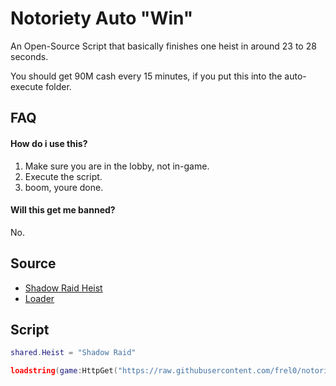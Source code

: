 # Notoriety Auto "Win"

An Open-Source Script that basically finishes one heist in around 23 to 28 seconds.

You should get 90M cash every 15 minutes, if you put this into the auto-execute folder.

## FAQ

#### How do i use this?

1. Make sure you are in the lobby, not in-game.
2. Execute the script.
3. boom, youre done.

#### Will this get me banned?

No.


## Source

 - [Shadow Raid Heist](https://raw.githubusercontent.com/frel0/notoriety-autowin/main/heists/shadow-raid.lua)
 - [Loader](https://raw.githubusercontent.com/frel0/notoriety-autowin/main/main.lua)

## Script

```lua
shared.Heist = "Shadow Raid"

loadstring(game:HttpGet("https://raw.githubusercontent.com/frel0/notoriety-autowin/main/main.lua"))();
```
